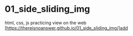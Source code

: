 # 01_side_sliding_img
html, css, js practicing
view on the web [https://thereisnoanswer.github.io/01_side_sliding_img/]add